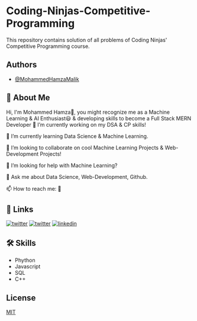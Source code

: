# Coding-Ninjas-Competitive-Programming
This repository contains solution of all problems of Coding Ninjas' Competitive Programming course.

## Authors

- [@MohammedHamzaMalik](https://github.com/MohammedHamzaMalik/Coding-Ninjas-Competitive-Programming#hacktoberfest-encourages-participation-in-the-open-source-community-which-grows-bigger-every-year-complete-the-2022-challenge-and-earn-a-limited-edition-t-shirt)

## 🚀 About Me
Hi, I'm Mohammed Hamza👋, you might recognize me as a Machine Learning & AI Enthusiast😃 & developing skills to become a Full Stack MERN Developer
🔭 I’m currently working on my DSA & CP skills!

🌱 I’m currently learning Data Science & Machine Learning.

👯 I’m looking to collaborate on cool Machine Learning Projects & Web-Development Projects!

🤔 I’m looking for help with Machine Learning?

💬 Ask me about Data Science, Web-Development, Github.

📫 How to reach me: 🔽


## 🔗 Links
[![twitter](https://camo.githubusercontent.com/fbc3df79ffe1a99e482b154b29262ecbb10d6ee4ed22faa82683aa653d72c4e1/68747470733a2f2f696d672e736869656c64732e696f2f62616467652f4769744875622d3130303030303f7374796c653d666f722d7468652d6261646765266c6f676f3d676974687562266c6f676f436f6c6f723d7768697465)](https://github.com/MohammedHamzaMalik)
[![twitter](https://camo.githubusercontent.com/72b90db8b403b8087e20699857f05cb0a201f2ddfa8439783d3ef17cee0eea02/68747470733a2f2f696d672e736869656c64732e696f2f62616467652f2d547769747465722d3144413146323f7374796c653d666f722d7468652d6261646765266c6f676f3d54776974746572266c6f676f436f6c6f723d7768697465)](https://twitter.com/mdhamzamalik)
[![linkedin](https://img.shields.io/badge/linkedin-0A66C2?style=for-the-badge&logo=linkedin&logoColor=white)](https://www.linkedin.com/authwall?trk=bf&trkInfo=AQG8vctLqvvKAgAAAYOkbdVI479G9ldG2no-CxduyqTxT5IdcPWpu43uCNm1wCiKjv1fEmAuEsbV74YgLhRTcfcj4ycU6sUIIZSEb53TYyEE86DIH4j7Qck8u9qyliSIuBlRmp4=&original_referer=&sessionRedirect=https%3A%2F%2Fwww.linkedin.com%2Fin%2Fmohammed-hamza-malik%2F)


## 🛠 Skills
- Phython
- Javascript
- SQL
- C++


    
## License

[MIT](https://choosealicense.com/licenses/mit/)

